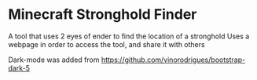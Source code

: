 # Minecraft Stronghold Finder

A tool that uses 2 eyes of ender to find the location of a stronghold
Uses a webpage in order to access the tool, and share it with others

Dark-mode was added from https://github.com/vinorodrigues/bootstrap-dark-5
